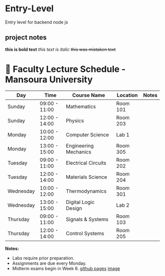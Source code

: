 # Entry-Level
Entry level for backend node js


## project notes
**this is bold text**
_this text is italic_
~~this was mistaken text~~

# 🏫 Faculty Lecture Schedule - Mansoura University

| Day       | Time         | Course Name                 | Location          | Notes |
|-----------|------------|----------------------------|------------------|-------|
| Sunday    | 09:00 - 11:00 | Mathematics                | Room 101         |       |
| Sunday    | 12:00 - 14:00 | Physics                    | Room 203         |       |
| Monday    | 10:00 - 12:00 | Computer Science           | Lab 1            |       |
| Monday    | 13:00 - 15:00 | Engineering Mechanics      | Room 305         |       |
| Tuesday   | 09:00 - 11:00 | Electrical Circuits        | Room 202         |       |
| Tuesday   | 12:00 - 14:00 | Materials Science          | Room 204         |       |
| Wednesday | 10:00 - 12:00 | Thermodynamics             | Room 301         |       |
| Wednesday | 13:00 - 15:00 | Digital Logic Design       | Lab 2            |       |
| Thursday  | 09:00 - 11:00 | Signals & Systems         | Room 103         |       |
| Thursday  | 12:00 - 14:00 | Control Systems           | Room 205         |       |

**Notes:**
- Labs require prior preparation.
- Assignments are due every Monday.
- Midterm exams begin in Week 6.
[github pages](pages.github.com)
[image](https://myoctocat.com/assets/images/base-octocat.svg)
